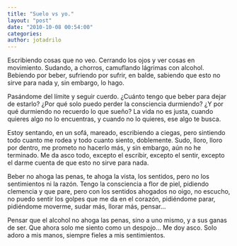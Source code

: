 ```yaml
---
title: "Suelo vs yo."
layout: "post"
date: "2010-10-08 00:54:00"
categories: 
author: jotadrilo
---
```


Escribiendo cosas que no veo. Cerrando los ojos y ver cosas en movimiento. Sudando, a chorros, camuflando lágrimas con alcohol. Bebiendo por beber, sufriendo por sufrir, en balde, sabiendo que esto no sirve para nada y, sin embargo, lo hago.

Pasándome del límite y seguir cuerdo. ¿Cuánto tengo que beber para dejar de estarlo? ¿Por qué solo puedo perder la consciencia durmiendo? ¿Y por qué durmiendo no recuerdo lo que sueño? La vida no es justa, cuando quieres algo no lo encuentras, y cuando no lo quieres, ese algo te busca.

Estoy sentando, en un sofá, mareado, escribiendo a ciegas, pero sintiendo todo cuanto me rodea y todo cuanto siento, doblemente. Sudo, lloro, lloro por dentro, me prometo no hacerlo más, y sin embargo, aún no he terminado. Me da asco todo, excepto el escribir, excepto el sentir, excepto el darme cuenta de que esto no sirve para nada.

Beber no ahoga las penas, te ahoga la vista, los sentidos, pero no los sentimientos ni la razón. Tengo la consciencia a flor de piel, pidiendo clemencia y que pare, pero con los sentidos ahogados no oigo, no escucho, no puedo sentir los golpes que me da en el corazón, pidiéndome parar, pidiéndome moverme, sudar más, llorar más, pensar...

Pensar que el alcohol no ahoga las penas, sino a uno mismo, y a sus ganas de ser. Que ahora solo me siento como un despojo... Me doy asco. Solo adoro a mis manos, siempre fieles a mis sentimientos.
